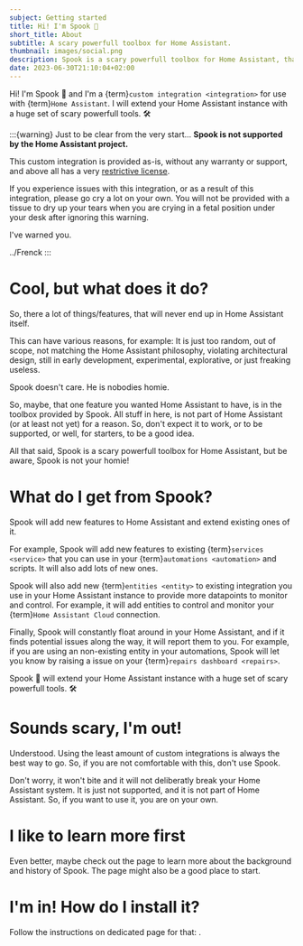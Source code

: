 ```yaml
---
subject: Getting started
title: Hi! I'm Spook 👻
short_title: About
subtitle: A scary powerfull toolbox for Home Assistant.
thumbnail: images/social.png
description: Spook is a scary powerfull toolbox for Home Assistant, that extend native functionality and adds new features to the core of Home Assistant.
date: 2023-06-30T21:10:04+02:00
---
```


Hi! I'm Spook 👻 and I'm a {term}`custom integration <integration>` for use with {term}`Home Assistant`. I will extend your Home Assistant instance with a huge set of scary powerfull tools. 🛠️

:::{warning} Just to be clear from the very start...
**Spook is not supported by the Home Assistant project.**

This custom integration is provided as-is, without any warranty or support, and above all has a very [restrictive license](license).

If you experience issues with this integration, or as a result of this integration, please go cry a lot on your own. You will not be provided with a tissue to dry up your tears when you are crying in a fetal position under your desk after ignoring this warning.

I've warned you.

../Frenck
:::

# Cool, but what does it do?

So, there a lot of things/features, that will never end up in Home Assistant itself.

This can have various reasons, for example: It is just too random, out of scope, not matching the Home Assistant philosophy, violating architectural design, still in early development, experimental, explorative, or just freaking useless.

Spook doesn't care. He is nobodies homie.

So, maybe, that one feature you wanted Home Assistant to have, is in the toolbox provided by Spook. All stuff in here, is not part of Home Assistant (or at least not yet) for a reason. So, don't expect it to work, or to be supported, or well, for starters, to be a good idea.

All that said, Spook is a scary powerfull toolbox for Home Assistant, but be aware, Spook is not your homie!

# What do I get from Spook?

Spook will add new features to Home Assistant and extend existing ones of it.

For example, Spook will add new features to existing {term}`services <service>` that you can use in your {term}`automations <automation>` and scripts. It will also add lots of new ones.

Spook will also add new {term}`entities <entity>` to existing integration you use in your Home Assistant instance to provide more datapoints to monitor and control. For example, it will add entities to control and monitor your {term}`Home Assistant Cloud` connection.

Finally, Spook will constantly float around in your Home Assistant, and if it finds potential issues along the way, it will report them to you. For example, if you are using an non-existing entity in your automations, Spook will let you know by raising a issue on your {term}`repairs dashboard <repairs>`.

Spook 👻 will extend your Home Assistant instance with a huge set of scary powerfull tools. 🛠️

# Sounds scary, I'm out!

Understood. Using the least amount of custom integrations is always the best way to go. So, if you are not comfortable with this, don't use Spook.

Don't worry, it won't bite and it will not deliberatly break your Home Assistant system. It is just not supported, and it is not part of Home Assistant. So, if you want to use it, you are on your own.

# I like to learn more first

Even better, maybe check out the [](background_and_history) page to learn more about the background and history of Spook. The [](faq) page might also be a good place to start.

# I'm in! How do I install it?

Follow the instructions on dedicated page for that: [](installation).
